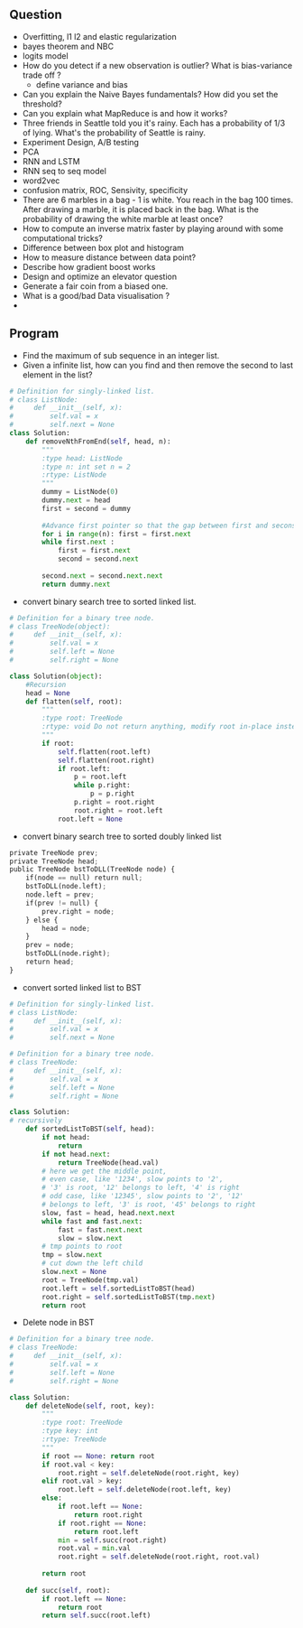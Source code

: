 ## Question
- Overfitting, l1 l2 and elastic regularization
- bayes theorem and NBC
- logits model
- How do you detect if a new observation is outlier? What is bias-variance trade off ?
  - define variance and bias
- Can you explain the Naive Bayes fundamentals? How did you set the threshold?
- Can you explain what MapReduce is and how it works?  
- Three friends in Seattle told you it's rainy. Each has a probability of 1/3 of lying. What's the probability of Seattle is rainy. 
- Experiment Design, A/B testing  
- PCA
- RNN and LSTM
- RNN seq to seq model
- word2vec
- confusion matrix, ROC, Sensivity, specificity
- There are 6 marbles in a bag - 1 is white. You reach in the bag 100 times. After drawing a marble, it is placed back in the bag. 
  What is the probability of drawing the white marble at least once? 
- How to compute an inverse matrix faster by playing around with some computational tricks?  
- Difference between box plot and histogram
- How to measure distance between data point?  
- Describe how gradient boost works
- Design and optimize an elevator question
- Generate a fair coin from a biased one.
- What is a good/bad Data visualisation ?  
- 

## Program
- Find the maximum of sub sequence in an integer list. 
- Given a infinite list, how can you find and then remove the second to last element in the list?
```python
# Definition for singly-linked list.
# class ListNode:
#     def __init__(self, x):
#         self.val = x
#         self.next = None
class Solution:
    def removeNthFromEnd(self, head, n):
        """
        :type head: ListNode
        :type n: int set n = 2
        :rtype: ListNode
        """
        dummy = ListNode(0)
        dummy.next = head
        first = second = dummy
        
        #Advance first pointer so that the gap between first and secons is n nodes aprat
        for i in range(n): first = first.next
        while first.next :
            first = first.next
            second = second.next
            
        second.next = second.next.next
        return dummy.next
```
- convert binary search tree to sorted  linked list. 
```python
# Definition for a binary tree node.
# class TreeNode(object):
#     def __init__(self, x):
#         self.val = x
#         self.left = None
#         self.right = None

class Solution(object):
    #Recursion
    head = None
    def flatten(self, root):
        """
        :type root: TreeNode
        :rtype: void Do not return anything, modify root in-place instead.
        """
        if root:
            self.flatten(root.left)
            self.flatten(root.right)
            if root.left:
                p = root.left
                while p.right:
                    p = p.right
                p.right = root.right
                root.right = root.left
            root.left = None
```
- convert binary search tree to sorted doubly linked list
```python
private TreeNode prev;  
private TreeNode head;  
public TreeNode bstToDLL(TreeNode node) {  
    if(node == null) return null;  
    bstToDLL(node.left);  
    node.left = prev;  
    if(prev != null) {  
        prev.right = node;  
    } else {  
        head = node;  
    }  
    prev = node;  
    bstToDLL(node.right);  
    return head;  
}  
```
- convert sorted linked list to BST
```python
# Definition for singly-linked list.
# class ListNode:
#     def __init__(self, x):
#         self.val = x
#         self.next = None

# Definition for a binary tree node.
# class TreeNode:
#     def __init__(self, x):
#         self.val = x
#         self.left = None
#         self.right = None

class Solution:
# recursively
    def sortedListToBST(self, head):
        if not head:
            return 
        if not head.next:
            return TreeNode(head.val)
        # here we get the middle point,
        # even case, like '1234', slow points to '2',
        # '3' is root, '12' belongs to left, '4' is right
        # odd case, like '12345', slow points to '2', '12'
        # belongs to left, '3' is root, '45' belongs to right
        slow, fast = head, head.next.next
        while fast and fast.next:
            fast = fast.next.next
            slow = slow.next
        # tmp points to root
        tmp = slow.next
        # cut down the left child
        slow.next = None
        root = TreeNode(tmp.val)
        root.left = self.sortedListToBST(head)
        root.right = self.sortedListToBST(tmp.next)
        return root
```
- Delete node in BST
```python
# Definition for a binary tree node.
# class TreeNode:
#     def __init__(self, x):
#         self.val = x
#         self.left = None
#         self.right = None

class Solution:
    def deleteNode(self, root, key):
        """
        :type root: TreeNode
        :type key: int
        :rtype: TreeNode
        """
        if root == None: return root
        if root.val < key:
            root.right = self.deleteNode(root.right, key)
        elif root.val > key:
            root.left = self.deleteNode(root.left, key)
        else:
            if root.left == None:
                return root.right
            if root.right == None:
                return root.left
            min = self.succ(root.right)
            root.val = min.val
            root.right = self.deleteNode(root.right, root.val)
        
        return root
            
    def succ(self, root):
        if root.left == None:
            return root
        return self.succ(root.left)
  ```      

